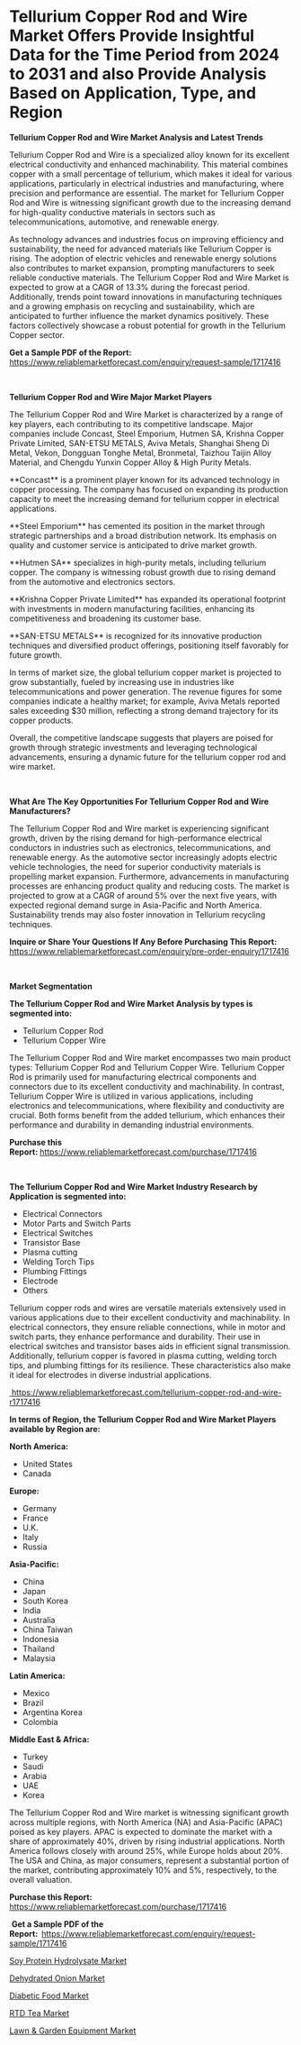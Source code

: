 <p><h1>Tellurium Copper Rod and Wire Market Offers Provide Insightful Data for the Time Period from 2024 to 2031 and also Provide Analysis Based on Application, Type, and Region</h1></p><p><strong>Tellurium Copper Rod and Wire Market Analysis and Latest Trends</strong></p>
<p><p>Tellurium Copper Rod and Wire is a specialized alloy known for its excellent electrical conductivity and enhanced machinability. This material combines copper with a small percentage of tellurium, which makes it ideal for various applications, particularly in electrical industries and manufacturing, where precision and performance are essential. The market for Tellurium Copper Rod and Wire is witnessing significant growth due to the increasing demand for high-quality conductive materials in sectors such as telecommunications, automotive, and renewable energy.</p><p>As technology advances and industries focus on improving efficiency and sustainability, the need for advanced materials like Tellurium Copper is rising. The adoption of electric vehicles and renewable energy solutions also contributes to market expansion, prompting manufacturers to seek reliable conductive materials. The Tellurium Copper Rod and Wire Market is expected to grow at a CAGR of 13.3% during the forecast period. Additionally, trends point toward innovations in manufacturing techniques and a growing emphasis on recycling and sustainability, which are anticipated to further influence the market dynamics positively. These factors collectively showcase a robust potential for growth in the Tellurium Copper sector.</p></p>
<p><strong>Get a Sample PDF of the Report:&nbsp;</strong> <a href="https://www.reliablemarketforecast.com/enquiry/request-sample/1717416?utm_campaign=1725&utm_medium=2&utm_source=Github&utm_content=ia&utm_term=19102024&utm_id=tellurium-copper-rod-and-wire">https://www.reliablemarketforecast.com/enquiry/request-sample/1717416</a></p>
<p>&nbsp;</p>
<p><strong>Tellurium Copper Rod and Wire Major Market Players</strong></p>
<p><p>The Tellurium Copper Rod and Wire Market is characterized by a range of key players, each contributing to its competitive landscape. Major companies include Concast, Steel Emporium, Hutmen SA, Krishna Copper Private Limited, SAN-ETSU METALS, Aviva Metals, Shanghai Sheng Di Metal, Vekon, Dongguan Tonghe Metal, Bronmetal, Taizhou Taijin Alloy Material, and Chengdu Yunxin Copper Alloy & High Purity Metals.</p><p>**Concast** is a prominent player known for its advanced technology in copper processing. The company has focused on expanding its production capacity to meet the increasing demand for tellurium copper in electrical applications. </p><p>**Steel Emporium** has cemented its position in the market through strategic partnerships and a broad distribution network. Its emphasis on quality and customer service is anticipated to drive market growth.</p><p>**Hutmen SA** specializes in high-purity metals, including tellurium copper. The company is witnessing robust growth due to rising demand from the automotive and electronics sectors.</p><p>**Krishna Copper Private Limited** has expanded its operational footprint with investments in modern manufacturing facilities, enhancing its competitiveness and broadening its customer base.</p><p>**SAN-ETSU METALS** is recognized for its innovative production techniques and diversified product offerings, positioning itself favorably for future growth.</p><p>In terms of market size, the global tellurium copper market is projected to grow substantially, fueled by increasing use in industries like telecommunications and power generation. The revenue figures for some companies indicate a healthy market; for example, Aviva Metals reported sales exceeding $30 million, reflecting a strong demand trajectory for its copper products.</p><p>Overall, the competitive landscape suggests that players are poised for growth through strategic investments and leveraging technological advancements, ensuring a dynamic future for the tellurium copper rod and wire market.</p></p>
<p>&nbsp;</p>
<p><strong>What Are The Key Opportunities For Tellurium Copper Rod and Wire Manufacturers?</strong></p>
<p><p>The Tellurium Copper Rod and Wire market is experiencing significant growth, driven by the rising demand for high-performance electrical conductors in industries such as electronics, telecommunications, and renewable energy. As the automotive sector increasingly adopts electric vehicle technologies, the need for superior conductivity materials is propelling market expansion. Furthermore, advancements in manufacturing processes are enhancing product quality and reducing costs. The market is projected to grow at a CAGR of around 5% over the next five years, with expected regional demand surge in Asia-Pacific and North America. Sustainability trends may also foster innovation in Tellurium recycling techniques.</p></p>
<p><strong>Inquire or Share Your Questions If Any Before Purchasing This Report:</strong> <a href="https://www.reliablemarketforecast.com/enquiry/pre-order-enquiry/1717416?utm_campaign=1725&utm_medium=2&utm_source=Github&utm_content=ia&utm_term=19102024&utm_id=tellurium-copper-rod-and-wire">https://www.reliablemarketforecast.com/enquiry/pre-order-enquiry/1717416</a></p>
<p>&nbsp;</p>
<p><strong>Market Segmentation</strong></p>
<p><strong>The Tellurium Copper Rod and Wire Market Analysis by types is segmented into:</strong></p>
<p><ul><li>Tellurium Copper Rod</li><li>Tellurium Copper Wire</li></ul></p>
<p><p>The Tellurium Copper Rod and Wire market encompasses two main product types: Tellurium Copper Rod and Tellurium Copper Wire. Tellurium Copper Rod is primarily used for manufacturing electrical components and connectors due to its excellent conductivity and machinability. In contrast, Tellurium Copper Wire is utilized in various applications, including electronics and telecommunications, where flexibility and conductivity are crucial. Both forms benefit from the added tellurium, which enhances their performance and durability in demanding industrial environments.</p></p>
<p><strong>Purchase this Report:&nbsp;</strong><a href="https://www.reliablemarketforecast.com/purchase/1717416?utm_campaign=1725&utm_medium=2&utm_source=Github&utm_content=ia&utm_term=19102024&utm_id=tellurium-copper-rod-and-wire">https://www.reliablemarketforecast.com/purchase/1717416</a></p>
<p>&nbsp;</p>
<p><strong>The Tellurium Copper Rod and Wire Market Industry Research by Application is segmented into:</strong></p>
<p><ul><li>Electrical Connectors</li><li>Motor Parts and Switch Parts</li><li>Electrical Switches</li><li>Transistor Base</li><li>Plasma cutting</li><li>Welding Torch Tips</li><li>Plumbing Fittings</li><li>Electrode</li><li>Others</li></ul></p>
<p><p>Tellurium copper rods and wires are versatile materials extensively used in various applications due to their excellent conductivity and machinability. In electrical connectors, they ensure reliable connections, while in motor and switch parts, they enhance performance and durability. Their use in electrical switches and transistor bases aids in efficient signal transmission. Additionally, tellurium copper is favored in plasma cutting, welding torch tips, and plumbing fittings for its resilience. These characteristics also make it ideal for electrodes in diverse industrial applications.</p></p>
<p><a href="https://www.reliablemarketforecast.com/tellurium-copper-rod-and-wire-r1717416?utm_campaign=1725&utm_medium=2&utm_source=Github&utm_content=ia&utm_term=19102024&utm_id=tellurium-copper-rod-and-wire">&nbsp;https://www.reliablemarketforecast.com/tellurium-copper-rod-and-wire-r1717416</a></p>
<p><strong>In terms of Region, the Tellurium Copper Rod and Wire Market Players available by Region are:</strong></p>
<p>
    <p> <strong> North America: </strong>
        <ul>
            <li>United States</li>
            <li>Canada</li>
        </ul>
        </p> 
    <p> <strong> Europe: </strong>
        <ul>
            <li>Germany</li>
            <li>France</li>
            <li>U.K.</li>
            <li>Italy</li>
            <li>Russia</li>
        </ul>
        </p> 
    <p> <strong> Asia-Pacific: </strong>
        <ul>
            <li>China</li>
            <li>Japan</li>
            <li>South Korea</li>
            <li>India</li>
            <li>Australia</li>
            <li>China Taiwan</li>
            <li>Indonesia</li>
            <li>Thailand</li>
            <li>Malaysia</li>
        </ul>
        </p> 
    <p> <strong> Latin America: </strong>
        <ul>
            <li>Mexico</li>
            <li>Brazil</li>
            <li>Argentina Korea</li>
            <li>Colombia</li>
        </ul>
        </p> 
    <p> <strong> Middle East & Africa: </strong>
        <ul>
            <li>Turkey</li>
            <li>Saudi</li>
            <li>Arabia</li>
            <li>UAE</li>
            <li>Korea</li>
        </ul>
    </p>
    </p>
<p><p>The Tellurium Copper Rod and Wire market is witnessing significant growth across multiple regions, with North America (NA) and Asia-Pacific (APAC) poised as key players. APAC is expected to dominate the market with a share of approximately 40%, driven by rising industrial applications. North America follows closely with around 25%, while Europe holds about 20%. The USA and China, as major consumers, represent a substantial portion of the market, contributing approximately 10% and 5%, respectively, to the overall valuation.</p></p>
<p><strong>Purchase this Report: </strong><a href="https://www.reliablemarketforecast.com/purchase/1717416?utm_campaign=1725&utm_medium=2&utm_source=Github&utm_content=ia&utm_term=19102024&utm_id=tellurium-copper-rod-and-wire">https://www.reliablemarketforecast.com/purchase/1717416</a></p>
<p>&nbsp;<strong>Get a Sample PDF of the Report:&nbsp;&nbsp;</strong><a href="https://www.reliablemarketforecast.com/enquiry/request-sample/1717416?utm_campaign=1725&utm_medium=2&utm_source=Github&utm_content=ia&utm_term=19102024&utm_id=tellurium-copper-rod-and-wire">https://www.reliablemarketforecast.com/enquiry/request-sample/1717416</a></p>
<p><strong></strong></p>
<p><p><a href="https://www.linkedin.com/pulse/decoding-soy-protein-hydrolysate-market-signals-growth-algorithms-nfome?utm_campaign=1725&utm_medium=2&utm_source=Github&utm_content=ia&utm_term=19102024&utm_id=tellurium-copper-rod-and-wire">Soy Protein Hydrolysate Market</a></p><p><a href="https://www.linkedin.com/pulse/dehydrated-onion-industry-insights-report-analyzing-market-zug1e?utm_campaign=1725&utm_medium=2&utm_source=Github&utm_content=ia&utm_term=19102024&utm_id=tellurium-copper-rod-and-wire">Dehydrated Onion Market</a></p><p><a href="https://www.linkedin.com/pulse/diabetic-food-market-global-regional-analysis-focus-region-ul1ve?utm_campaign=1725&utm_medium=2&utm_source=Github&utm_content=ia&utm_term=19102024&utm_id=tellurium-copper-rod-and-wire">Diabetic Food Market</a></p><p><a href="https://www.linkedin.com/pulse/global-rtd-tea-industry-research-report-competitive-landscape-ncwie?utm_campaign=1725&utm_medium=2&utm_source=Github&utm_content=ia&utm_term=19102024&utm_id=tellurium-copper-rod-and-wire">RTD Tea Market</a></p><p><a href="https://www.linkedin.com/pulse/lawn-garden-equipment-market-pulse-56-expansion-blueprint-2024-2031-0salf?utm_campaign=1725&utm_medium=2&utm_source=Github&utm_content=ia&utm_term=19102024&utm_id=tellurium-copper-rod-and-wire">Lawn & Garden Equipment Market</a></p></p>